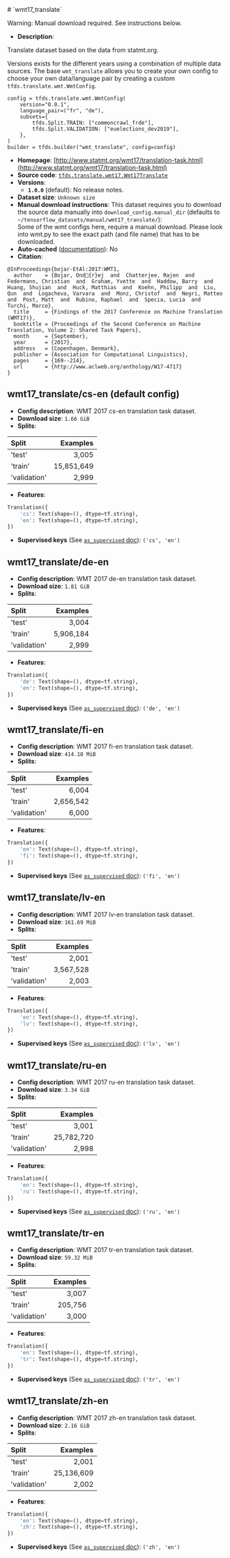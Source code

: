 <div itemscope itemtype="http://schema.org/Dataset">
  <div itemscope itemprop="includedInDataCatalog" itemtype="http://schema.org/DataCatalog">
    <meta itemprop="name" content="TensorFlow Datasets" />
  </div>
  <meta itemprop="name" content="wmt17_translate" />
  <meta itemprop="description" content="Translate dataset based on the data from statmt.org.&#10;&#10;Versions exists for the different years using a combination of multiple data&#10;sources. The base `wmt_translate` allows you to create your own config to choose&#10;your own data/language pair by creating a custom `tfds.translate.wmt.WmtConfig`.&#10;&#10;```&#10;config = tfds.translate.wmt.WmtConfig(&#10;    version=&quot;0.0.1&quot;,&#10;    language_pair=(&quot;fr&quot;, &quot;de&quot;),&#10;    subsets={&#10;        tfds.Split.TRAIN: [&quot;commoncrawl_frde&quot;],&#10;        tfds.Split.VALIDATION: [&quot;euelections_dev2019&quot;],&#10;    },&#10;)&#10;builder = tfds.builder(&quot;wmt_translate&quot;, config=config)&#10;```&#10;&#10;&#10;&#10;To use this dataset:&#10;&#10;```python&#10;import tensorflow_datasets as tfds&#10;&#10;ds = tfds.load(&#x27;wmt17_translate&#x27;, split=&#x27;train&#x27;)&#10;for ex in ds.take(4):&#10;  print(ex)&#10;```&#10;&#10;See [the guide](https://www.tensorflow.org/datasets/overview) for more&#10;informations on [tensorflow_datasets](https://www.tensorflow.org/datasets).&#10;&#10;" />
  <meta itemprop="url" content="https://www.tensorflow.org/datasets/catalog/wmt17_translate" />
  <meta itemprop="sameAs" content="http://www.statmt.org/wmt17/translation-task.html" />
  <meta itemprop="citation" content="&#10;@InProceedings{bojar-EtAl:2017:WMT1,&#10;  author    = {Bojar, Ond{r}ej  and  Chatterjee, Rajen  and  Federmann, Christian  and  Graham, Yvette  and  Haddow, Barry  and  Huang, Shujian  and  Huck, Matthias  and  Koehn, Philipp  and  Liu, Qun  and  Logacheva, Varvara  and  Monz, Christof  and  Negri, Matteo  and  Post, Matt  and  Rubino, Raphael  and  Specia, Lucia  and  Turchi, Marco},&#10;  title     = {Findings of the 2017 Conference on Machine Translation (WMT17)},&#10;  booktitle = {Proceedings of the Second Conference on Machine Translation, Volume 2: Shared Task Papers},&#10;  month     = {September},&#10;  year      = {2017},&#10;  address   = {Copenhagen, Denmark},&#10;  publisher = {Association for Computational Linguistics},&#10;  pages     = {169--214},&#10;  url       = {http://www.aclweb.org/anthology/W17-4717}&#10;}&#10;" />
</div>
# `wmt17_translate`

Warning: Manual download required. See instructions below.

*   **Description**:

Translate dataset based on the data from statmt.org.

Versions exists for the different years using a combination of multiple data
sources. The base `wmt_translate` allows you to create your own config to choose
your own data/language pair by creating a custom `tfds.translate.wmt.WmtConfig`.

```
config = tfds.translate.wmt.WmtConfig(
    version="0.0.1",
    language_pair=("fr", "de"),
    subsets={
        tfds.Split.TRAIN: ["commoncrawl_frde"],
        tfds.Split.VALIDATION: ["euelections_dev2019"],
    },
)
builder = tfds.builder("wmt_translate", config=config)
```

*   **Homepage**:
    [http://www.statmt.org/wmt17/translation-task.html](http://www.statmt.org/wmt17/translation-task.html)
*   **Source code**:
    [`tfds.translate.wmt17.Wmt17Translate`](https://github.com/tensorflow/datasets/tree/master/tensorflow_datasets/translate/wmt17.py)
*   **Versions**:
    *   **`1.0.0`** (default): No release notes.
*   **Dataset size**: `Unknown size`
*   **Manual download instructions**: This dataset requires you to download the
    source data manually into `download_config.manual_dir`
    (defaults to `~/tensorflow_datasets/manual/wmt17_translate/`):<br/>
    Some of the wmt configs here, require a manual download.
    Please look into wmt.py to see the exact path (and file name) that has to
    be downloaded.
*   **Auto-cached**
    ([documentation](https://www.tensorflow.org/datasets/performances#auto-caching)):
    No
*   **Citation**:

```
@InProceedings{bojar-EtAl:2017:WMT1,
  author    = {Bojar, Ond{r}ej  and  Chatterjee, Rajen  and  Federmann, Christian  and  Graham, Yvette  and  Haddow, Barry  and  Huang, Shujian  and  Huck, Matthias  and  Koehn, Philipp  and  Liu, Qun  and  Logacheva, Varvara  and  Monz, Christof  and  Negri, Matteo  and  Post, Matt  and  Rubino, Raphael  and  Specia, Lucia  and  Turchi, Marco},
  title     = {Findings of the 2017 Conference on Machine Translation (WMT17)},
  booktitle = {Proceedings of the Second Conference on Machine Translation, Volume 2: Shared Task Papers},
  month     = {September},
  year      = {2017},
  address   = {Copenhagen, Denmark},
  publisher = {Association for Computational Linguistics},
  pages     = {169--214},
  url       = {http://www.aclweb.org/anthology/W17-4717}
}
```

## wmt17_translate/cs-en (default config)

*   **Config description**: WMT 2017 cs-en translation task dataset.
*   **Download size**: `1.66 GiB`
*   **Splits**:

Split        | Examples
:----------- | ---------:
'test'       | 3,005
'train'      | 15,851,649
'validation' | 2,999

*   **Features**:

```python
Translation({
    'cs': Text(shape=(), dtype=tf.string),
    'en': Text(shape=(), dtype=tf.string),
})
```
*   **Supervised keys** (See
    [`as_supervised` doc](https://www.tensorflow.org/datasets/api_docs/python/tfds/load)):
    `('cs', 'en')`

## wmt17_translate/de-en

*   **Config description**: WMT 2017 de-en translation task dataset.
*   **Download size**: `1.81 GiB`
*   **Splits**:

Split        | Examples
:----------- | --------:
'test'       | 3,004
'train'      | 5,906,184
'validation' | 2,999

*   **Features**:

```python
Translation({
    'de': Text(shape=(), dtype=tf.string),
    'en': Text(shape=(), dtype=tf.string),
})
```
*   **Supervised keys** (See
    [`as_supervised` doc](https://www.tensorflow.org/datasets/api_docs/python/tfds/load)):
    `('de', 'en')`

## wmt17_translate/fi-en

*   **Config description**: WMT 2017 fi-en translation task dataset.
*   **Download size**: `414.10 MiB`
*   **Splits**:

Split        | Examples
:----------- | --------:
'test'       | 6,004
'train'      | 2,656,542
'validation' | 6,000

*   **Features**:

```python
Translation({
    'en': Text(shape=(), dtype=tf.string),
    'fi': Text(shape=(), dtype=tf.string),
})
```
*   **Supervised keys** (See
    [`as_supervised` doc](https://www.tensorflow.org/datasets/api_docs/python/tfds/load)):
    `('fi', 'en')`

## wmt17_translate/lv-en

*   **Config description**: WMT 2017 lv-en translation task dataset.
*   **Download size**: `161.69 MiB`
*   **Splits**:

Split        | Examples
:----------- | --------:
'test'       | 2,001
'train'      | 3,567,528
'validation' | 2,003

*   **Features**:

```python
Translation({
    'en': Text(shape=(), dtype=tf.string),
    'lv': Text(shape=(), dtype=tf.string),
})
```
*   **Supervised keys** (See
    [`as_supervised` doc](https://www.tensorflow.org/datasets/api_docs/python/tfds/load)):
    `('lv', 'en')`

## wmt17_translate/ru-en

*   **Config description**: WMT 2017 ru-en translation task dataset.
*   **Download size**: `3.34 GiB`
*   **Splits**:

Split        | Examples
:----------- | ---------:
'test'       | 3,001
'train'      | 25,782,720
'validation' | 2,998

*   **Features**:

```python
Translation({
    'en': Text(shape=(), dtype=tf.string),
    'ru': Text(shape=(), dtype=tf.string),
})
```
*   **Supervised keys** (See
    [`as_supervised` doc](https://www.tensorflow.org/datasets/api_docs/python/tfds/load)):
    `('ru', 'en')`

## wmt17_translate/tr-en

*   **Config description**: WMT 2017 tr-en translation task dataset.
*   **Download size**: `59.32 MiB`
*   **Splits**:

Split        | Examples
:----------- | -------:
'test'       | 3,007
'train'      | 205,756
'validation' | 3,000

*   **Features**:

```python
Translation({
    'en': Text(shape=(), dtype=tf.string),
    'tr': Text(shape=(), dtype=tf.string),
})
```
*   **Supervised keys** (See
    [`as_supervised` doc](https://www.tensorflow.org/datasets/api_docs/python/tfds/load)):
    `('tr', 'en')`

## wmt17_translate/zh-en

*   **Config description**: WMT 2017 zh-en translation task dataset.
*   **Download size**: `2.16 GiB`
*   **Splits**:

Split        | Examples
:----------- | ---------:
'test'       | 2,001
'train'      | 25,136,609
'validation' | 2,002

*   **Features**:

```python
Translation({
    'en': Text(shape=(), dtype=tf.string),
    'zh': Text(shape=(), dtype=tf.string),
})
```

*   **Supervised keys** (See
    [`as_supervised` doc](https://www.tensorflow.org/datasets/api_docs/python/tfds/load)):
    `('zh', 'en')`
